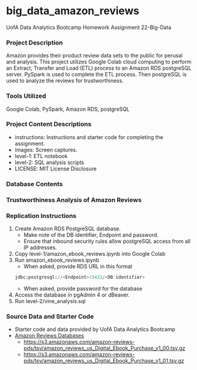# big_data_amazon_reviews
UofA Data Analytics Bootcamp Homework Assignment 22-Big-Data

### Project Description
Amazon provides their product review data sets to the public for perusal and analysis.  This project utilizes Google Colab cloud computing to perform an Extract, Transfer and Load (ETL) process to an Amazon RDS postgreSQL server. PySpark is used to complete the ETL process. Then postgreSQL is used to analyze the reviews for trustworthiness.

### Tools Utilized
Google Colab, PySpark, Amazon RDS, postgreSQL

### Project Content Descriptions
* instructions: Instructions and starter code for completing the assignment.
* images: Screen captures.
* level-1: ETL notebook
* level-2: SQL analysis scripts
* LICENSE: MIT License Disclosure

### Database Contents

### Trustworthiness Analysis of Amazon Reviews

### Replication Instructions
1. Create Amazon RDS PostgreSQL database.  
    * Make note of the DB identifier, Endpoint and password.
    * Ensure that inbound security rules allow postgreSQL access from all IP addresses.
2. Copy level-1/amazon_ebook_reviews.ipynb into Google Colab
3. Run amazon_ebook_reviews.ipynb
    * When asked, provide RDS URL in this format
    ```python
    jdbc:postgresql://<Endpoint>:5432/<DB identifier>
    ```
    * When asked, provide password for the database
4. Access the database in pgAdmin 4 or dBeaver.
5. Run level-2/vine_analysis.sql 

    
### Source Data and Starter Code
* Starter code and data provided by UofA Data Analytics Bootcamp
* <a href="https://s3.amazonaws.com/amazon-reviews-pds/tsv/index.txt" target="_blank">Amazon Reviews Databases</a>
    * <a href="https://s3.amazonaws.com/amazon-reviews-pds/tsv/amazon_reviews_us_Digital_Ebook_Purchase_v1_00.tsv.gz" target="_blank">https://s3.amazonaws.com/amazon-reviews-pds/tsv/amazon_reviews_us_Digital_Ebook_Purchase_v1_00.tsv.gz</a>
    * <a href="https://s3.amazonaws.com/amazon-reviews-pds/tsv/amazon_reviews_us_Digital_Ebook_Purchase_v1_01.tsv.gz" target="_blank">https://s3.amazonaws.com/amazon-reviews-pds/tsv/amazon_reviews_us_Digital_Ebook_Purchase_v1_01.tsv.gz</a>